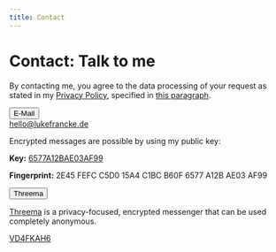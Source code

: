 ```yaml
---
title: Contact
---
```


<h1 class="page-title">Contact: Talk to me</h1>
<p class="red-note">By contacting me, you agree to the data processing of your request as stated in my <a href="/docs/privacy">Privacy Policy</a>, specified in <a href="/docs/privacy#contact">this paragraph</a>.</p>
<button class="collapsible">E-Mail <span class="availability availability-green"></span></button>
<div class="collapsible-content">
<a class="button" href="mailto:hello@lukefrancke.de">hello@lukefrancke.de</a>
<p>Encrypted messages are possible by using my public key:</p>
<p><strong>Key:</strong> <a href="/contact/hellolukefranckede-public.asc">6577A12BAE03AF99</a></p>
<p><strong>Fingerprint:</strong> 2E45 FEFC C5D0 15A4 C1BC B60F 6577 A12B AE03 AF99</p>
</div>
<button class="collapsible">Threema <span class="availability availability-green"></span></button>
<div class="collapsible-content">
<p><a href="https://threema.ch">Threema</a><span class="external-icon"></span> is a privacy-focused, encrypted messenger that can be used completely anonymous.</p>
<a class="button" href="https://threema.id/VD4FKAH6">VD4FKAH6<span class="external-icon"></span></a>
</div>
